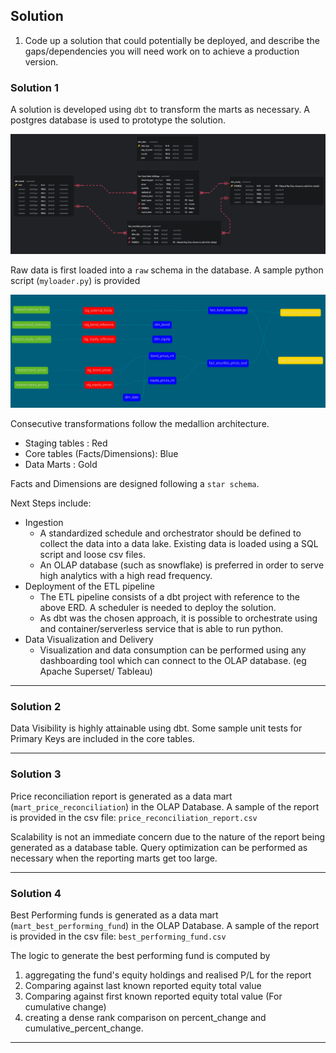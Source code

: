 ## Solution

1. Code up a solution that could potentially be deployed, and describe the gaps/dependencies you will need work on to achieve a production version.

### Solution 1

A solution is developed using `dbt` to transform the marts as necessary. A postgres database is used to prototype the solution.

![](solution/Conceptual_data_model.png)

Raw data is first loaded into a `raw` schema in the database. A sample python script (`myloader.py`) is provided 

![](solution/Physical_data_model.png)

Consecutive transformations follow the medallion architecture.
- Staging tables : Red
- Core tables (Facts/Dimensions): Blue
- Data Marts : Gold

Facts and Dimensions are designed following a `star schema`.

Next Steps include:
- Ingestion
	- A standardized schedule and orchestrator should be defined to collect the data into a data lake. Existing data is loaded using a SQL script and loose csv files. 
	- An OLAP database (such as snowflake) is preferred in order to serve high analytics with a high read frequency.
- Deployment of the ETL pipeline
	- The ETL pipeline consists of a dbt project with reference to the above ERD. A scheduler is needed to deploy the solution. 
	- As dbt was the chosen approach, it is possible to orchestrate using and container/serverless service that is able to run python.
- Data Visualization and Delivery
	- Visualization and data consumption can be performed using any dashboarding tool which can connect to the OLAP database. (eg Apache Superset/ Tableau)

---

### Solution 2

Data Visibility is highly attainable using dbt. Some sample unit tests for Primary Keys are included in the core tables.

---

### Solution 3

Price reconciliation report is generated as a data mart (`mart_price_reconciliation`) in the OLAP Database. A sample of the report is provided in the csv file:
`price_reconciliation_report.csv`

Scalability is not an immediate concern due to the nature of the report being generated as a database table. Query optimization can be performed as necessary when the reporting marts get too large.

---

### Solution 4

Best Performing funds is generated as a data mart (`mart_best_performing_fund`) in the OLAP Database. A sample of the report is provided in the csv file:
`best_performing_fund.csv`

The logic to generate the best performing fund is computed by 
1. aggregating the fund's equity holdings and realised P/L for the report
1. Comparing against last known reported equity total value
1. Comparing against first known reported equity total value (For cumulative change)
1. creating a dense rank comparison on percent_change and cumulative_percent_change.

---



